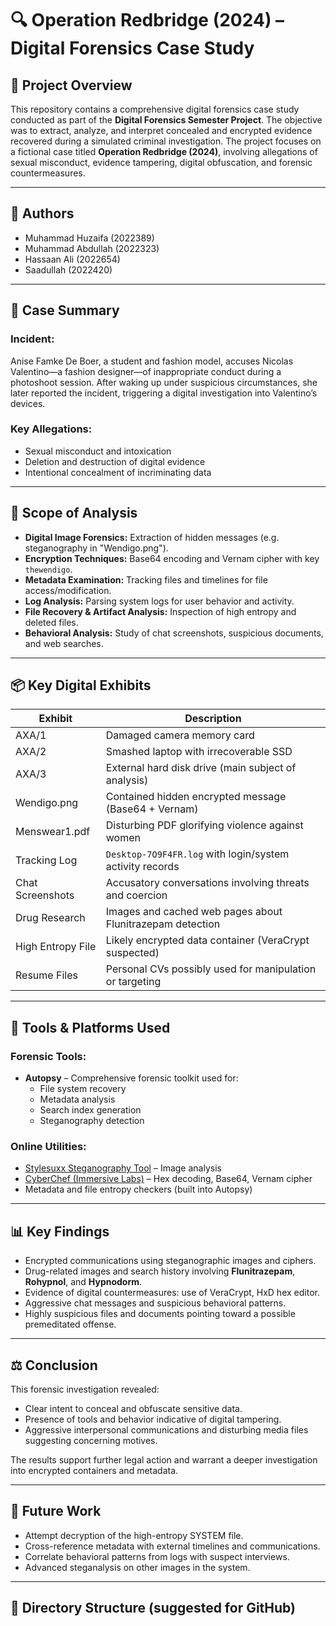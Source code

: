 # 🔍 Operation Redbridge (2024) – Digital Forensics Case Study

## 📁 Project Overview

This repository contains a comprehensive digital forensics case study conducted as part of the **Digital Forensics Semester Project**. The objective was to extract, analyze, and interpret concealed and encrypted evidence recovered during a simulated criminal investigation. The project focuses on a fictional case titled **Operation Redbridge (2024)**, involving allegations of sexual misconduct, evidence tampering, digital obfuscation, and forensic countermeasures.

---

## 👥 Authors

- Muhammad Huzaifa (2022389)  
- Muhammad Abdullah (2022323)  
- Hassaan Ali (2022654)  
- Saadullah (2022420)

---

## 📖 Case Summary

### Incident:
Anise Famke De Boer, a student and fashion model, accuses Nicolas Valentino—a fashion designer—of inappropriate conduct during a photoshoot session. After waking up under suspicious circumstances, she later reported the incident, triggering a digital investigation into Valentino’s devices.

### Key Allegations:
- Sexual misconduct and intoxication
- Deletion and destruction of digital evidence
- Intentional concealment of incriminating data

---

## 🔬 Scope of Analysis

- **Digital Image Forensics:** Extraction of hidden messages (e.g. steganography in "Wendigo.png").
- **Encryption Techniques:** Base64 encoding and Vernam cipher with key `thewendigo`.
- **Metadata Examination:** Tracking files and timelines for file access/modification.
- **Log Analysis:** Parsing system logs for user behavior and activity.
- **File Recovery & Artifact Analysis:** Inspection of high entropy and deleted files.
- **Behavioral Analysis:** Study of chat screenshots, suspicious documents, and web searches.

---

## 📦 Key Digital Exhibits

| Exhibit        | Description                                                                 |
|----------------|-----------------------------------------------------------------------------|
| AXA/1          | Damaged camera memory card                                                  |
| AXA/2          | Smashed laptop with irrecoverable SSD                                       |
| AXA/3          | External hard disk drive (main subject of analysis)                         |
| Wendigo.png    | Contained hidden encrypted message (Base64 + Vernam)                        |
| Menswear1.pdf  | Disturbing PDF glorifying violence against women                            |
| Tracking Log   | `Desktop-7O9F4FR.log` with login/system activity records                     |
| Chat Screenshots | Accusatory conversations involving threats and coercion                  |
| Drug Research  | Images and cached web pages about Flunitrazepam detection                  |
| High Entropy File | Likely encrypted data container (VeraCrypt suspected)                   |
| Resume Files   | Personal CVs possibly used for manipulation or targeting                    |

---

## 🧰 Tools & Platforms Used

### Forensic Tools:
- **Autopsy** – Comprehensive forensic toolkit used for:
  - File system recovery
  - Metadata analysis
  - Search index generation
  - Steganography detection

### Online Utilities:
- [Stylesuxx Steganography Tool](https://stylesuxx.github.io/steganography/) – Image analysis  
- [CyberChef (Immersive Labs)](https://cyberchef.immersivelabs.online) – Hex decoding, Base64, Vernam cipher  
- Metadata and file entropy checkers (built into Autopsy)

---

## 📊 Key Findings

- Encrypted communications using steganographic images and ciphers.
- Drug-related images and search history involving **Flunitrazepam**, **Rohypnol**, and **Hypnodorm**.
- Evidence of digital countermeasures: use of VeraCrypt, HxD hex editor.
- Aggressive chat messages and suspicious behavioral patterns.
- Highly suspicious files and documents pointing toward a possible premeditated offense.

---

## ⚖️ Conclusion

This forensic investigation revealed:
- Clear intent to conceal and obfuscate sensitive data.
- Presence of tools and behavior indicative of digital tampering.
- Aggressive interpersonal communications and disturbing media files suggesting concerning motives.

The results support further legal action and warrant a deeper investigation into encrypted containers and metadata.

---

## 🧪 Future Work

- Attempt decryption of the high-entropy SYSTEM file.
- Cross-reference metadata with external timelines and communications.
- Correlate behavioral patterns from logs with suspect interviews.
- Advanced steganalysis on other images in the system.

---

## 📂 Directory Structure (suggested for GitHub)

